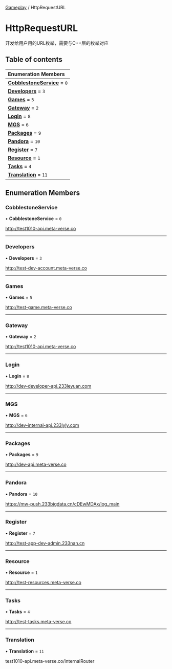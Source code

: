 [Gameplay](../groups/Gameplay.Gameplay.md) / HttpRequestURL

# HttpRequestURL <Badge type="tip" text="Enumeration" /> <Score text="HttpRequestURL" />

开发给用户用的URL枚举，需要与C++层的枚举对应

## Table of contents

| Enumeration Members |
| :-----|
| **[CobblestoneService](Network.HttpRequestURL.md#cobblestoneservice)** = ``0`` <br> |
| **[Developers](Network.HttpRequestURL.md#developers)** = ``3`` <br> |
| **[Games](Network.HttpRequestURL.md#games)** = ``5`` <br> |
| **[Gateway](Network.HttpRequestURL.md#gateway)** = ``2`` <br> |
| **[Login](Network.HttpRequestURL.md#login)** = ``8`` <br> |
| **[MGS](Network.HttpRequestURL.md#mgs)** = ``6`` <br> |
| **[Packages](Network.HttpRequestURL.md#packages)** = ``9`` <br> |
| **[Pandora](Network.HttpRequestURL.md#pandora)** = ``10`` <br> |
| **[Register](Network.HttpRequestURL.md#register)** = ``7`` <br> |
| **[Resource](Network.HttpRequestURL.md#resource)** = ``1`` <br> |
| **[Tasks](Network.HttpRequestURL.md#tasks)** = ``4`` <br> |
| **[Translation](Network.HttpRequestURL.md#translation)** = ``11`` <br> |

## Enumeration Members

### CobblestoneService <Score text="CobblestoneService" /> 

• **CobblestoneService** = ``0``

http://test1010-api.meta-verse.co

___

### Developers <Score text="Developers" /> 

• **Developers** = ``3``

http://test-dev-account.meta-verse.co

___

### Games <Score text="Games" /> 

• **Games** = ``5``

http://test-game.meta-verse.co

___

### Gateway <Score text="Gateway" /> 

• **Gateway** = ``2``

http://test1010-api.meta-verse.co

___

### Login <Score text="Login" /> 

• **Login** = ``8``

http://dev-developer-api.233leyuan.com

___

### MGS <Score text="MGS" /> 

• **MGS** = ``6``

http://dev-internal-api.233lyly.com

___

### Packages <Score text="Packages" /> 

• **Packages** = ``9``

http://dev-api.meta-verse.co

___

### Pandora <Score text="Pandora" /> 

• **Pandora** = ``10``

https://mw-push.233bigdata.cn/cDEwMDAx/log_main

___

### Register <Score text="Register" /> 

• **Register** = ``7``

http://test-app-dev-admin.233nan.cn

___

### Resource <Score text="Resource" /> 

• **Resource** = ``1``

http://test-resources.meta-verse.co

___

### Tasks <Score text="Tasks" /> 

• **Tasks** = ``4``

http://test-tasks.meta-verse.co

___

### Translation <Score text="Translation" /> 

• **Translation** = ``11``

test1010-api.meta-verse.co/internalRouter
